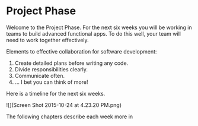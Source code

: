 # Project Phase
Welcome to the Project Phase. For the next six weeks you will be working in teams to build advanced functional apps. To do this well, your team will need to work together effectively.

Elements to effective collaboration for software development:

1. Create detailed plans before writing any code.
2. Divide responsibilities clearly.
3. Communicate often.
4. ... I bet you can think of more!


Here is a timeline for the next six weeks. 

 
![](Screen Shot 2015-10-24 at 4.23.20 PM.png)

The following chapters describe each week more in